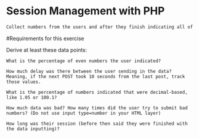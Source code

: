 # Session Management with PHP
```bash
Collect numbers from the users and after they finish indicating all of them, derive all the patterns in the data as you can using PHP.
```

#Requirements for this exercise

Derive at least these data points:

	What is the percentage of even numbers the user indicated?
	
	How much delay was there between the user sending in the data? Meaning, if the next POST took 10 seconds from the last post, track 	   those values.
	
	What is the percentage of numbers indicated that were decimal-based, like 1.05 or 100.1?
	
	How much data was bad? How many times did the user try to submit bad numbers? (Do not use input type=number in your HTML layer)
	
	How long was their session (before then said they were finished with the data inputting)?
